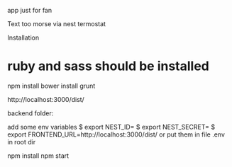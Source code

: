 app just for fan 

Text too morse via nest termostat

Installation
# ruby and sass should be installed

npm install
bower install
grunt

http://localhost:3000/dist/

backend folder:

add some env variables
$ export NEST_ID=<CLIENT ID>
$ export NEST_SECRET=<CLIENT SECRET>
$ export FRONTEND_URL=http://localhost:3000/dist/
or put them in file .env in root dir


npm install
npm start

